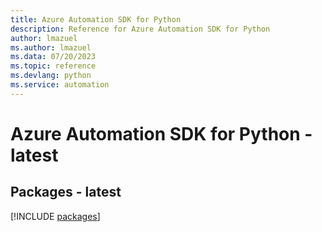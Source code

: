 ```yaml
---
title: Azure Automation SDK for Python
description: Reference for Azure Automation SDK for Python
author: lmazuel
ms.author: lmazuel
ms.data: 07/20/2023
ms.topic: reference
ms.devlang: python
ms.service: automation
---
```

# Azure Automation SDK for Python - latest
## Packages - latest
[!INCLUDE [packages](automation-index.md)]